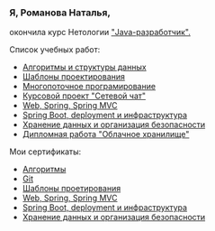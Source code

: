 ### Я, Романова Наталья,
окончила курс Нетологии ["Java-разработчик".](https://netology.ru/programs/java-developer?recommended_by=instant_search)

Список учебных работ:
- [Алгоритмы и структуры данных]()
- [Шаблоны проектирования]()
- [Многопоточное програмирование]()
- [Курсовой проект "Сетевой чат"]()
- [Web, Spring, Spring MVC]()
- [Spring Boot, deployment и инфраструктура]()
- [Хранение данных и организация безопасности](https://github.com/romanova-nat/SpringSecurity)
- [Дипломная работа "Облачное хранилище"](https://github.com/romanova-nat/Cloude)

 Мои сертификаты:
- [Алгоритмы]()
- [Git]()
- [Шаблоны проетирования]()
- [Web, Spring, Spring MVC]()
- [Spring Boot, deployment и инфраструктура]()
- [Хранение данных и организация безопасности]()
